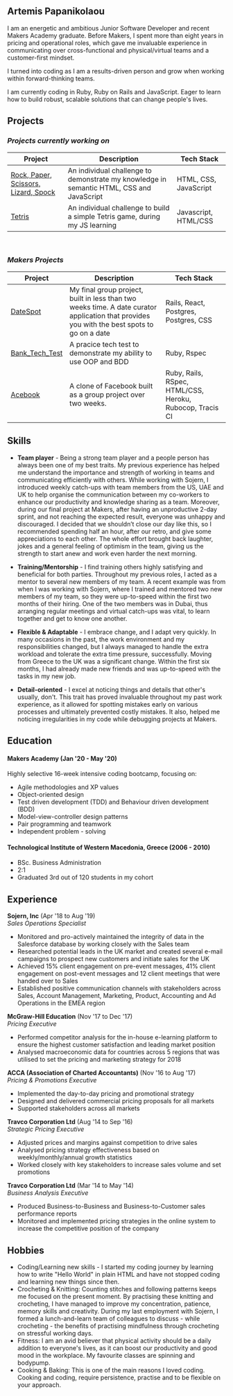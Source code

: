 ## Artemis Papanikolaou

I am an energetic and ambitious Junior Software Developer and recent Makers Academy graduate. Before Makers, I spent more than eight years in pricing and operational roles, which gave me invaluable experience in communicating over cross-functional and physical/virtual teams and a customer-first mindset.

I turned into coding as I am a results-driven person and grow when working within forward-thinking teams.

I am currently coding in Ruby, Ruby on Rails and JavaScript. Eager to learn how to build robust, scalable solutions that can change people's lives.

## Projects
### **_Projects currently working on_**
| Project | Description | Tech Stack |
|---------|-------------|------------|
[Rock, Paper, Scissors, Lizard, Spock](https://github.com/artemis-p/Rock_Paper_Scissor)| An individual challenge to demonstrate my knowledge in semantic HTML, CSS and JavaScript| HTML, CSS, JavaScript|
|[Tetris](https://github.com/artemis-p/Tetris_game_JS)|An individual challenge to build a simple Tetris game, during my JS learning| Javascript, HTML/CSS|

<br>


### **_Makers Projects_**

| Project | Description | Tech Stack |
|---------|-------------|------------|
|[DateSpot](https://github.com/artemis-p/travel-final-project)|My final group project, built in less than two weeks time. A date curator application that provides you with the best spots to go on a date|Rails, React, Postgres, Postgres, CSS|
|[Bank_Tech_Test](https://github.com/artemis-p/bank_tech_test)|A pracice tech test to demonstrate my ability to use OOP and BDD|Ruby, Rspec            |
|[Acebook](https://github.com/artemis-p/acebook-byteU)|A clone of Facebook built as a group project over two weeks.|Ruby, Rails, RSpec, HTML/CSS, Heroku, Rubocop, Tracis CI|



## Skills

- __Team player__ -  Being a strong team player and a people person has always been one of my best traits. My previous experience has helped me understand the importance and strength of working in teams and communicating efficiently with others. While working with Sojern, I introduced weekly catch-ups with team members from the US, UAE and UK to help organise the communication between my co-workers to enhance our productivity and knowledge sharing as a team. Moreover, during our final project at Makers, after having an unproductive 2-day sprint, and not reaching the expected result, everyone was unhappy and discouraged. I decided that we shouldn’t close our day like this, so I recommended spending half an hour, after our retro, and give some appreciations to each other. The whole effort brought back laughter, jokes and a general feeling of optimism in the team, giving us the strength to start anew and work even harder the next morning.

- __Training/Mentorship__ - I find training others highly satisfying and beneficial for both parties. Throughout my previous roles, I acted as a mentor to several new members of my team. A recent example was from when I was working with Sojern, where I trained and mentored two new members of my team, so they were up-to-speed within the first two months of their hiring. One of the two members was in Dubai, thus arranging regular meetings and virtual catch-ups was vital, to learn together and get to know one another.

- __Flexible & Adaptable__ - I embrace change, and I adapt very quickly. In many occasions in the past, the work environment and my responsibilities changed, but I always managed to handle the extra workload and tolerate the extra time pressure, successfully. Moving from Greece to the UK was a significant change. Within the first six months, I had already made new friends and was up-to-speed with the tasks in my new job. 

- __Detail-oriented__ -  I excel at noticing things and details that other's usually, don't. This trait has proved invaluable throughout my past work experience, as it allowed for spotting mistakes early on various processes and ultimately prevented costly mistakes. It also, helped me noticing irregularities in my code while debugging projects at Makers.


## Education

#### Makers Academy (Jan '20 - May '20)
Highly selective 16-week intensive coding bootcamp, focusing on:
- Agile methodologies and XP values
- Object-oriented design
- Test driven development (TDD) and Behaviour driven development (BDD)
- Model-view-controller design patterns
- Pair programming and teamwork
- Independent problem - solving

#### Technological Institute of Western Macedonia, Greece (2006 - 2010)
- BSc. Business Administration
- 2:1
- Graduated 3rd out of 120 students in my cohort


## Experience

**Sojern, Inc** (Apr '18 to Aug '19)    
*Sales Operations Specialist*
- Monitored and pro-actively maintained the integrity of data in the
Salesforce database by working closely with the Sales team
- Researched potential leads in the UK market and created several e-mail
campaigns to prospect new customers and initiate sales for the UK
- Achieved 15% client engagement on pre-event messages, 41% client
engagement on post-event messages and 12 client meetings that were
handed over to Sales
- Established positive communication channels with stakeholders across
Sales, Account Management, Marketing, Product, Accounting and Ad
Operations in the EMEA region

**McGraw-Hill Education** (Nov '17 to Dec '17)   
*Pricing Executive*  
- Performed competitor analysis for the in-house e-learning platform to
ensure the highest customer satisfaction and leading market position
- Analysed macroeconomic data for countries across 5 regions that was
utilised to set the pricing and marketing strategy for 2018

**ACCA (Association of Charted Accountants)** (Nov '16 to Aug '17)   
*Pricing & Promotions Executive* 
- Implemented the day-to-day pricing and promotional strategy
- Designed and delivered commercial pricing proposals for all markets
- Supported stakeholders across all markets

**Travco Corporation Ltd** (Aug '14 to Sep '16)   
*Strategic Pricing Executive* 
- Adjusted prices and margins against competition to drive sales
- Analysed pricing strategy effectiveness based on weekly/monthly/annual
growth statistics
- Worked closely with key stakeholders to increase sales volume and set
promotions

**Travco Corporation Ltd** (Mar '14 to May '14)   
*Business Analysis Executive* 
- Produced Business-to-Business and Business-to-Customer sales
performance reports
- Monitored and implemented pricing strategies in the online system to
increase the competitive position of the company

## Hobbies
- Coding/Learning new skills - I started my coding journey by learning how to write "Hello World" in plain HTML and have not stopped coding and learning new things since then.
- Crocheting & Knitting: Counting stitches and following patterns keeps me focused on the present moment. By practising these knitting and crocheting, I have managed to improve my concentration, patience, memory skills and creativity. During my last employment with Sojern, I formed a lunch-and-learn team of colleagues to discuss - while crocheting - the benefits of practising mindfulness through crocheting on stressful working days.
- Fitness: I am an avid believer that physical activity should be a daily addition to everyone's lives, as it can boost our productivity and good mood in the workplace. My favourite classes are spinning and bodypump.
- Cooking & Baking: This is one of the main reasons I loved coding. Cooking and coding, require persistence, practise and to be flexible on your approach.
